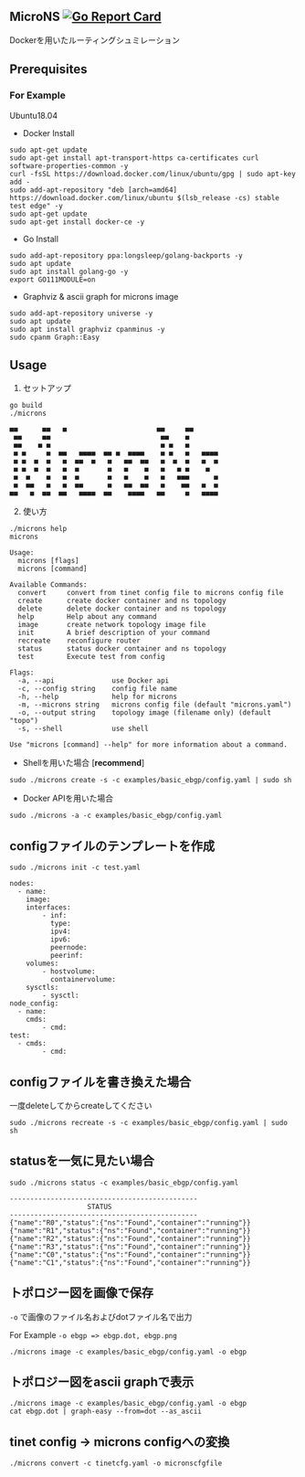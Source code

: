 ## MicroNS [![Go Report Card](https://goreportcard.com/badge/github.com/ak1ra24/microns)](https://goreportcard.com/report/github.com/ak1ra24/microns)
Dockerを用いたルーティングシュミレーション

## Prerequisites

### For Example
Ubuntu18.04
* Docker Install
```
sudo apt-get update
sudo apt-get install apt-transport-https ca-certificates curl software-properties-common -y
curl -fsSL https://download.docker.com/linux/ubuntu/gpg | sudo apt-key add -
sudo add-apt-repository "deb [arch=amd64] https://download.docker.com/linux/ubuntu $(lsb_release -cs) stable test edge" -y
sudo apt-get update
sudo apt-get install docker-ce -y
```
* Go Install
```
sudo add-apt-repository ppa:longsleep/golang-backports -y
sudo apt update
sudo apt install golang-go -y
export GO111MODULE=on
```

* Graphviz & ascii graph for microns image
```
sudo add-apt-repository universe -y
sudo apt update
sudo apt install graphviz cpanminus -y
sudo cpanm Graph::Easy
```

## Usage
1. セットアップ
```
go build
./microns

■■      ■■   ■                      ■■     ■■      
 ■■     ■■                           ■■    ■       
 ■■    ■ ■                           ■ ■   ■       
 ■ ■     ■  ■■   ■■■■  ■■ ■  ■■■■    ■ ■   ■   ■■■■
 ■ ■  ■  ■   ■  ■■  ■   ■   ■■  ■■   ■  ■  ■   ■  ■
 ■ ■  ■  ■   ■  ■       ■   ■    ■   ■   ■ ■    ■  
 ■  ■    ■   ■  ■       ■   ■    ■   ■   ■■■      ■
 ■  ■■   ■   ■  ■■      ■   ■■  ■■   ■    ■■   ■  ■
■■   ■  ■■  ■■   ■■■■  ■■    ■■■■   ■■     ■   ■■■■
```

2. 使い方
```
./microns help
microns 

Usage:
  microns [flags]
  microns [command]

Available Commands:
  convert     convert from tinet config file to microns config file
  create      create docker container and ns topology
  delete      delete docker container and ns topology
  help        Help about any command
  image       create network topology image file
  init        A brief description of your command
  recreate    reconfigure router
  status      status docker container and ns topology
  test        Execute test from config

Flags:
  -a, --api              use Docker api
  -c, --config string    config file name
  -h, --help             help for microns
  -m, --microns string   microns config file (default "microns.yaml")
  -o, --output string    topology image (filename only) (default "topo")
  -s, --shell            use shell

Use "microns [command] --help" for more information about a command.
```

* Shellを用いた場合 [**recommend**]
```
sudo ./microns create -s -c examples/basic_ebgp/config.yaml | sudo sh
```

* Docker APIを用いた場合
```
sudo ./microns -a -c examples/basic_ebgp/config.yaml
```

## configファイルのテンプレートを作成
```
sudo ./microns init -c test.yaml

nodes:
  - name:
    image:
    interfaces:
        - inf:
          type:
          ipv4:
          ipv6:
          peernode:
          peerinf:
    volumes:
        - hostvolume:
          containervolume:
    sysctls:
        - sysctl:
node_config:
  - name:
    cmds:
        - cmd:
test:
  - cmds:
        - cmd:

```

## configファイルを書き換えた場合
一度deleteしてからcreateしてください
```
sudo ./microns recreate -s -c examples/basic_ebgp/config.yaml | sudo sh
```

## statusを一気に見たい場合
```
sudo ./microns status -c examples/basic_ebgp/config.yaml

---------------------------------------------- 
                   STATUS
----------------------------------------------
{"name":"R0","status":{"ns":"Found","container":"running"}}
{"name":"R1","status":{"ns":"Found","container":"running"}}
{"name":"R2","status":{"ns":"Found","container":"running"}}
{"name":"R3","status":{"ns":"Found","container":"running"}}
{"name":"C0","status":{"ns":"Found","container":"running"}}
{"name":"C1","status":{"ns":"Found","container":"running"}}
```

## トポロジー図を画像で保存
`-o` で画像のファイル名およびdotファイル名で出力

For Example `-o ebgp => ebgp.dot, ebgp.png`

```
./microns image -c examples/basic_ebgp/config.yaml -o ebgp
```

## トポロジー図をascii graphで表示
```
./microns image -c examples/basic_ebgp/config.yaml -o ebgp
cat ebgp.dot | graph-easy --from=dot --as_ascii
```

## tinet config -> microns configへの変換
```
./microns convert -c tinetcfg.yaml -o micronscfgfile
```
